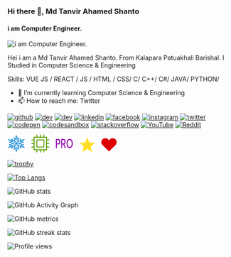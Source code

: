 ### Hi there 👋, Md Tanvir Ahamed Shanto
#### i am Computer Engineer.
![i am Computer Engineer.](https://web.facebook.com/mdtanvirahamedshanto/)

Hei i am a Md Tanvir Ahamed Shanto. From Kalapara Patuakhali Barishal. I Studied in Computer Science & Engineering


Skills: VUE JS / REACT / JS / HTML / CSS/ C/ C++/ C#/ JAVA/ PYTHON/ 

- 🌱 I’m currently learning Computer Science & Engineering 
- 📫 How to reach me: Twitter 


[<img src='https://cdn.jsdelivr.net/npm/simple-icons@3.0.1/icons/github.svg' alt='github' height='40'>](https://github.com/mdtanvirahamedshanto)  [<img src='https://cdn.jsdelivr.net/npm/simple-icons@3.0.1/icons/dev-dot-to.svg' alt='dev' height='40'>](https://dev.to/mdtanvirahamedshanto)  [<img src='https://cdn.jsdelivr.net/npm/simple-icons@3.0.1/icons/hashnode.svg' alt='dev' height='40'>](mdtanvirahamedshanto)  [<img src='https://cdn.jsdelivr.net/npm/simple-icons@3.0.1/icons/linkedin.svg' alt='linkedin' height='40'>](https://www.linkedin.com/in/mdtanvirahamedshanto/)  [<img src='https://cdn.jsdelivr.net/npm/simple-icons@3.0.1/icons/facebook.svg' alt='facebook' height='40'>](https://www.facebook.com/mdtanvirahamedshanto)  [<img src='https://cdn.jsdelivr.net/npm/simple-icons@3.0.1/icons/instagram.svg' alt='instagram' height='40'>](https://www.instagram.com/mdtanvirahamedshanto/)  [<img src='https://cdn.jsdelivr.net/npm/simple-icons@3.0.1/icons/twitter.svg' alt='twitter' height='40'>](https://twitter.com/tashanto03)  [<img src='https://cdn.jsdelivr.net/npm/simple-icons@3.0.1/icons/codepen.svg' alt='codepen' height='40'>](https://codepen.io/mdtanvirahamedshanto)  [<img src='https://cdn.jsdelivr.net/npm/simple-icons@3.0.1/icons/codesandbox.svg' alt='codesandbox' height='40'>](https://codesandbox.io/u/mdtanvirahamedshanto)  [<img src='https://cdn.jsdelivr.net/npm/simple-icons@3.0.1/icons/stackoverflow.svg' alt='stackoverflow' height='40'>](https://stackoverflow.com/users/mdtanvirahamedshanto)  [<img src='https://cdn.jsdelivr.net/npm/simple-icons@3.0.1/icons/youtube.svg' alt='YouTube' height='40'>](https://www.youtube.com/channel/mdtanvirahamedshanto)  [<img src='https://cdn.jsdelivr.net/npm/simple-icons@3.0.1/icons/reddit.svg' alt='Reddit' height='40'>](https://www.reddit.com/user/mdtanvirahamedshanto)  

<a href='https://archiveprogram.github.com/'><img src='https://raw.githubusercontent.com/acervenky/animated-github-badges/master/assets/acbadge.gif' width='40' height='40'></a> <a href='https://docs.github.com/en/developers'><img src='https://raw.githubusercontent.com/acervenky/animated-github-badges/master/assets/devbadge.gif' width='40' height='40'></a> <a href='https://github.com/pricing'><img src='https://raw.githubusercontent.com/acervenky/animated-github-badges/master/assets/pro.gif' width='40' height='40'></a> <a href='https://stars.github.com/'><img src='https://raw.githubusercontent.com/acervenky/animated-github-badges/master/assets/starbadge.gif' width='35' height='35'></a> <a href='https://docs.github.com/en/github/supporting-the-open-source-community-with-github-sponsors'><img src='https://raw.githubusercontent.com/acervenky/animated-github-badges/master/assets/sponsorbadge.gif' width='35' height='35'></a> 

[![trophy](https://github-profile-trophy.vercel.app/?username=mdtanvirahamedshanto)](https://github.com/ryo-ma/github-profile-trophy)

[![Top Langs](https://github-readme-stats.vercel.app/api/top-langs/?username=mdtanvirahamedshanto)](https://github.com/anuraghazra/github-readme-stats)

![GitHub stats](https://github-readme-stats.vercel.app/api?username=mdtanvirahamedshanto&show_icons=true&count_private=true)  

![GitHub Activity Graph](https://activity-graph.herokuapp.com/graph?username=mdtanvirahamedshanto)  

![GitHub metrics](https://metrics.lecoq.io/mdtanvirahamedshanto)  

![GitHub streak stats](https://streak-stats.demolab.com/?user=mdtanvirahamedshanto)  

![Profile views](https://gpvc.arturio.dev/mdtanvirahamedshanto)  
